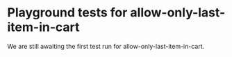 # Playground tests for allow-only-last-item-in-cart
We are still awaiting the first test run for allow-only-last-item-in-cart.
